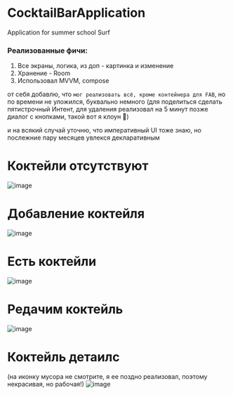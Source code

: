 # CocktailBarApplication
Application for summer school Surf
### Реализованные фичи:
1. Все экраны, логика, из доп - картинка и изменение
2. Хранение - Room
3. Использовал MVVM, compose

от себя добавлю, что `мог реализовать всё, кроме контейнера для FAB`, но по времени не уложился, буквально немного (для поделиться сделать пятистрочный Интент, для удаления реализовал на 5 минут позже диалог с кнопками, такой вот я клоун 🤡)

и на всякий случай уточню, что императивный UI тоже знаю, но послежние пару месяцев увлекся декларативным

# Коктейли отсутствуют
![image](https://github.com/akimslava/CocktailBarApplication/assets/71608501/18587230-cc4a-49d4-9c7c-ee1c100d15ae)

# Добавление коктейля
![image](https://github.com/akimslava/CocktailBarApplication/assets/71608501/474e7f20-01ef-4c25-a95f-bc6dd2644619)

# Есть коктейли
![image](https://github.com/akimslava/CocktailBarApplication/assets/71608501/57cc723f-9c6f-4ec5-93f9-9e67420650a3)

# Редачим коктейль
![image](https://github.com/akimslava/CocktailBarApplication/assets/71608501/26aff87d-8821-4812-9a57-6bdf78a9fcb2)

#  Коктейль детаилс
(на иконку мусора не смотрите, я ее поздно реализовал, поэтому некрасивая, но рабочая!)
![image](https://github.com/akimslava/CocktailBarApplication/assets/71608501/acd92874-da82-47b5-9aa2-39d6686a50f7)
